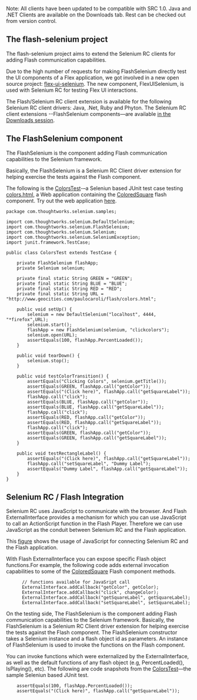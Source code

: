 Note: All clients have been updated to be compatible with SRC 1.0. Java and .NET Clients are available on the Downloads tab. Rest can be checked out from version control.

## The flash-selenium project ##
The flash-selenium project aims to extend the Selenium RC clients for adding Flash communication capabilities.

Due to the high number of requests for making FlashSelenium directly test the UI components of a Flex application, we got involved in a new open source project: [flex-ui-selenium](http://code.google.com/p/flex-ui-selenium/). The new component, FlexUISelenium, is used with Selenium RC for testing Flex UI interactions.

The Flash/Selenium RC client extension is available for the following Selenium RC client drivers: Java, .Net, Ruby and Phyton. The Selenium RC client extensions --FlashSelenium components—are available [in the Downloads session](http://code.google.com/p/flash-selenium/downloads/list).

## The FlashSelenium component ##

The FlashSelenium is the component adding Flash communication capabilities to the Selenium framework.

Basically, the FlashSelenium is a Selenium RC Client driver extension for helping exercise the tests against the Flash component.


The following is the [ColorsTest](http://code.google.com/p/flash-selenium/source/browse/trunk/java/flashselenium/test/com/thoughtworks/selenium/samples/ColorsTest.java)-–a Seleniun based JUnit test case testing [colors.html](http://code.google.com/p/flash-selenium/source/browse/trunk/flash/changingcolors/colors.html), a Web application containing the [ColoredSquare](http://code.google.com/p/flash-selenium/source/browse/trunk/flash/changingcolors/src/ColoredSquare.as) flash component. Try out the web application [here](http://www.geocities.com/paulocaroli/flash/colors.html).

```
package com.thoughtworks.selenium.samples;

import com.thoughtworks.selenium.DefaultSelenium;
import com.thoughtworks.selenium.FlashSelenium;
import com.thoughtworks.selenium.Selenium;
import com.thoughtworks.selenium.SeleniumException;
import junit.framework.TestCase;

public class ColorsTest extends TestCase {

	private FlashSelenium flashApp;
	private Selenium selenium;

	private final static String GREEN = "GREEN";
	private final static String BLUE = "BLUE";
	private final static String RED = "RED";
	private final static String URL = "http://www.geocities.com/paulocaroli/flash/colors.html";
	
	public void setUp() {
		selenium = new DefaultSelenium("localhost", 4444, "*firefox",URL);
		selenium.start();
		flashApp = new FlashSelenium(selenium, "clickcolors");
		selenium.open(URL);
		assertEquals(100, flashApp.PercentLoaded());
	}

	public void tearDown() {
		selenium.stop();
	}
	
	public void testColorTransition() {
		assertEquals("Clicking Colors", selenium.getTitle());
		assertEquals(GREEN, flashApp.call("getColor"));
		assertEquals("(Click here)", flashApp.call("getSquareLabel"));
		flashApp.call("click");
		assertEquals(BLUE, flashApp.call("getColor"));
		assertEquals(BLUE, flashApp.call("getSquareLabel"));
		flashApp.call("click");
		assertEquals(RED, flashApp.call("getColor"));
		assertEquals(RED, flashApp.call("getSquareLabel"));
		flashApp.call("click");
		assertEquals(GREEN, flashApp.call("getColor"));
		assertEquals(GREEN, flashApp.call("getSquareLabel"));
	}
	
	public void testRectangleLabel() {
		assertEquals("(Click here)", flashApp.call("getSquareLabel"));
		flashApp.call("setSquareLabel", "Dummy Label");
		assertEquals("Dummy Label", flashApp.call("getSquareLabel"));
	}
}
```

## Selenium RC / Flash Integration ##

Selenium RC uses JavaScript to communicate with the browser. And Flash ExternalInterface provides a mechanism for which you can use JavaScript to call an ActionScript function in the Flash Player. Therefore we can use JavaScript as the conduit between Selenium RC and the Flash application.

This [figure](http://www.geocities.com/paulocaroli/flash/SRClientServerCommunication.jpg) shows the usage of JavaScript for connecting Selenium RC and the Flash application.


With Flash ExternalInterface you can expose specific Flash object functions.For example, the following code adds external invocation capabilities to some of the [ColoredSquare](http://code.google.com/p/flash-selenium/source/browse/trunk/flash/changingcolors/src/ColoredSquare.as) Flash component methods.
```
      // functions available for JavaSript call
      ExternalInterface.addCallback("getColor", getColor);
      ExternalInterface.addCallback("click", changeColor);
      ExternalInterface.addCallback("getSquareLabel", getSquareLabel);
      ExternalInterface.addCallback("setSquareLabel", setSquareLabel);
```

On the testing side, The FlashSelenium is the component adding Flash communication capabilities to the Selenium framework. Basically,  the FlashSelenium is a Selenium RC Client driver extension for helping exercise the tests against the Flash component. The FlashSelenium constructor takes a Selenium instance and a flash object id as parameters. An instance of FlashSelenium is used to invoke the functions on the Flash component.

You can invoke functions which were externalized by the ExternalInterface, as well as the default functions of any flash object (e.g, PercentLoaded(), IsPlaying(), etc). The following are code snapshots from the [ColorsTest](http://code.google.com/p/flash-selenium/source/browse/trunk/java/flashselenium/test/com/thoughtworks/selenium/samples/ColorsTest.java)—the sample Seleniun based JUnit test.

```
	assertEquals(100, flashApp.PercentLoaded());
	assertEquals("(Click here)", flashApp.call("getSquareLabel"));
```